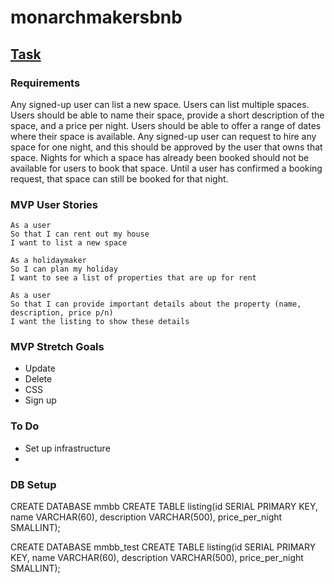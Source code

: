 # monarchmakersbnb

## [Task](https://github.com/makersacademy/course/tree/master/makersbnb)

### Requirements
Any signed-up user can list a new space.
Users can list multiple spaces.
Users should be able to name their space, provide a short description of the space, and a price per night.
Users should be able to offer a range of dates where their space is available.
Any signed-up user can request to hire any space for one night, and this should be approved by the user that owns that space.
Nights for which a space has already been booked should not be available for users to book that space.
Until a user has confirmed a booking request, that space can still be booked for that night.

### MVP User Stories
```
As a user
So that I can rent out my house
I want to list a new space

As a holidaymaker
So I can plan my holiday
I want to see a list of properties that are up for rent

As a user
So that I can provide important details about the property (name, description, price p/n)
I want the listing to show these details

```

### MVP Stretch Goals
* Update
* Delete
* CSS
* Sign up


### To Do
* Set up infrastructure
* 


### DB Setup
CREATE DATABASE mmbb
CREATE TABLE listing(id SERIAL PRIMARY KEY, name VARCHAR(60), description VARCHAR(500), price_per_night SMALLINT);

CREATE DATABASE mmbb_test
CREATE TABLE listing(id SERIAL PRIMARY KEY, name VARCHAR(60), description VARCHAR(500), price_per_night SMALLINT);

